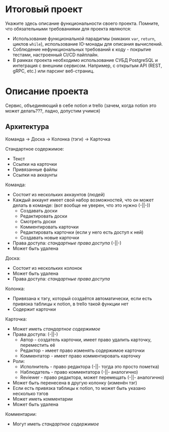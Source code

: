 # Итоговый проект

Укажите здесь описание функциональности своего проекта. Помните, что обязательными требованиями для проекта являются:

- Использование функциональной парадигмы (никаких `var`, `return`, циклов `while`), использование IO-монады для описания вычислений.
- Соблюдение нефункциональных требований к коду - покрытие тестами, настроенный CI/CD пайплайн.
- В рамках проекта необходимо использование СУБД PostgreSQL и интеграция с внешним сервисом. Например, с открытым API (REST, gRPC, etc.) или парсинг веб-страниц.


# Описание проекта

Сервис, объединяющий в себе notion и trello (зачем, когда notion это может делать???, ладно, допустим учимся)

## Архитектура

Команда -> Доска -> Колонка (тэги) -> Карточка

Стандартное содержимое:
* Текст
* Ссылки на карточки
* Привязанные файлы
* Ссылки на аккаунты

Команда:
* Состоит из нескольких аккаунтов (людей)
* Каждый аккаунт имеет свой набор возможностей, что он может делать в команде: (вот вообще не уверен, что это нужно (-||-))
  * Создавать доски
  * Редактировать доски
  * Смотреть доски
  * Комментировать карточки
  * Редактировать карточки (если у него есть доступ к ней)
  * Создавать новые карточки
* Права доступа: _стандартные права доступа_ (-||-)
* Может быть удалена

Доска:
* Состоит из нескольких колонок
* Может быть удалена
* Права доступа: _стандартные права доступа_

Колонка:
* Привязана к тэгу, который создаётся автоматически, если есть привязка таблицы к notion, в trello такой функции нет
* Содержит карточки

Карточка:
* Может иметь _стандартное содержимое_
* Права доступа: (-||-)
  * Автор - создатель карточки, имеет право удалить карточку, переместить её
  * Редактор - имеет право изменять содержимое карточки
  * Комментатор - имеет право комментировать карточку
* Роли:
  * Исполнитель - право редактора (-||- тогда это просто пометка)
  * Наблюдатель - право комментатора (-||- аналогично)
  * Reviewer - право редактора, может перемещать (-||- аналогично)
* Может быть перенесена в другую колонку (изменён тэг)
* Если есть привязка таблицы к notion, то может быть указано несколько тэгов
* Может иметь комментарии
* Может быть удалена

Комментарии:
* Могут иметь _стандартное содержимое_